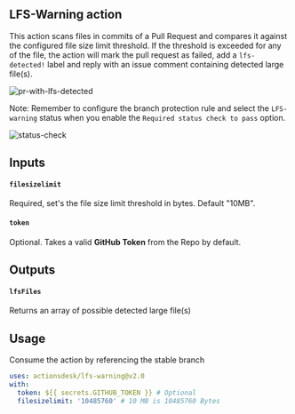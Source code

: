 ## LFS-Warning action

This action scans files in commits of a Pull Request and compares it against the configured file size limit threshold. If the threshold is exceeded for any of the file, the action will mark the pull request as failed, add a `lfs-detected!` label and reply with an issue comment containing detected large file(s).

![pr-with-lfs-detected](https://user-images.githubusercontent.com/5770369/77542326-4cc7a400-6ea6-11ea-9d16-aa99be9b3240.png)

Note: Remember to configure the branch protection rule and select the `LFS-warning` status when you enable the `Required status check to pass` option.

![status-check](https://user-images.githubusercontent.com/5770369/77543439-fc514600-6ea7-11ea-8b33-ac9dedd98fd4.png)

## Inputs

#### `filesizelimit `

Required, set's the file size limit threshold in bytes. Default "10MB".

#### `token `

Optional. Takes a valid **GitHub Token** from the Repo by default. 

## Outputs

#### `lfsFiles `

Returns an array of possible detected large file(s)

## Usage

Consume the action by referencing the stable branch

```yaml
uses: actionsdesk/lfs-warning@v2.0
with:
  token: ${{ secrets.GITHUB_TOKEN }} # Optional
  filesizelimit: '10485760' # 10 MB is 10485760 Bytes
```
